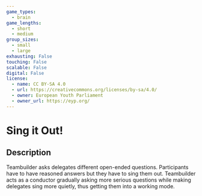 ```yaml
---
game_types:
  - brain
game_lengths:
  - short
  - medium
group_sizes:
  - small
  - large
exhausting: False
touching: False
scalable: False
digital: False
license:
  - name: CC BY-SA 4.0
  - url: https://creativecommons.org/licenses/by-sa/4.0/
  - owner: European Youth Parliament
  - owner_url: https://eyp.org/
---
```

# Sing it Out!

## Description
Teambuilder asks delegates different open-ended questions. Participants have to have reasoned answers but they have to sing them out. Teambuilder acts as a conductor gradually asking more serious questions while making delegates sing more quietly, thus getting them into a working mode.
